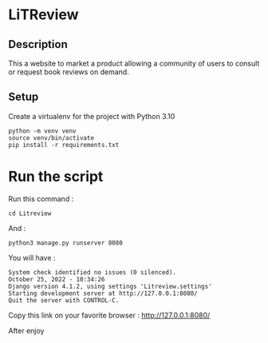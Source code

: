 # LiTReview

## Description
This a website to market a product allowing a community of users to consult or request book reviews on demand.
## Setup
Create a virtualenv for the project with Python 3.10
```
python -m venv venv
source venv/bin/activate
pip install -r requirements.txt
```
# Run the script

Run this command :
```
cd Litreview
```
And  :
```
python3 manage.py runserver 8080
```

You will have :
```
System check identified no issues (0 silenced).
October 25, 2022 - 10:34:26
Django version 4.1.2, using settings 'Litreview.settings'
Starting development server at http://127.0.0.1:8080/
Quit the server with CONTROL-C.

```
Copy this link on your favorite browser :
http://127.0.0.1:8080/

After enjoy
